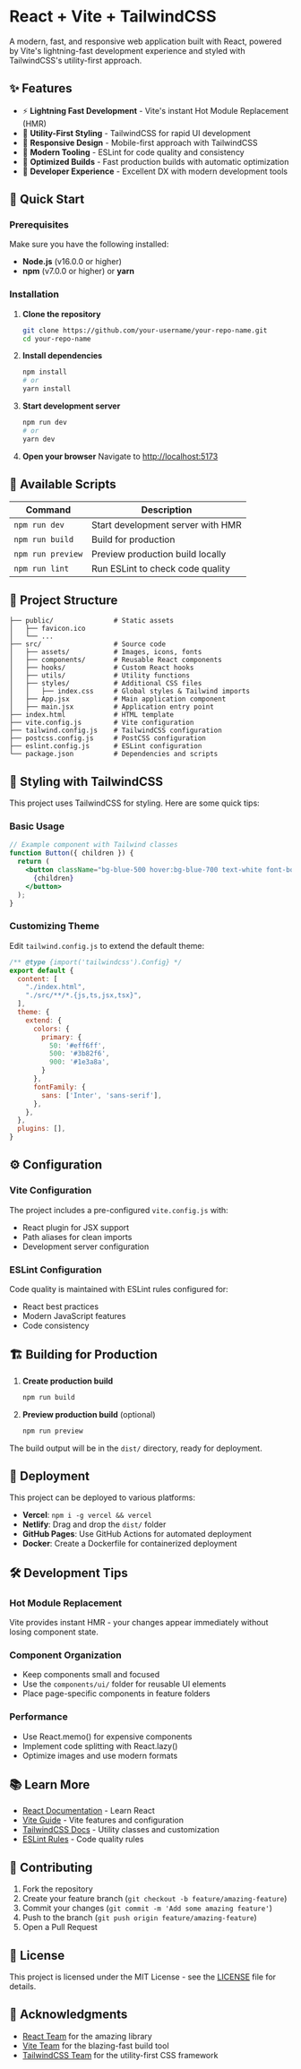 # React + Vite + TailwindCSS

A modern, fast, and responsive web application built with React, powered by Vite's lightning-fast development experience and styled with TailwindCSS's utility-first approach.

## ✨ Features

- ⚡ **Lightning Fast Development** - Vite's instant Hot Module Replacement (HMR)
- 🎨 **Utility-First Styling** - TailwindCSS for rapid UI development
- 📱 **Responsive Design** - Mobile-first approach with TailwindCSS
- 🔧 **Modern Tooling** - ESLint for code quality and consistency
- 🚀 **Optimized Builds** - Fast production builds with automatic optimization
- 🎯 **Developer Experience** - Excellent DX with modern development tools

## 🚀 Quick Start

### Prerequisites

Make sure you have the following installed:
- **Node.js** (v16.0.0 or higher)
- **npm** (v7.0.0 or higher) or **yarn**

### Installation

1. **Clone the repository**
   ```bash
   git clone https://github.com/your-username/your-repo-name.git
   cd your-repo-name
   ```

2. **Install dependencies**
   ```bash
   npm install
   # or
   yarn install
   ```

3. **Start development server**
   ```bash
   npm run dev
   # or
   yarn dev
   ```

4. **Open your browser**
   Navigate to [http://localhost:5173](http://localhost:5173)

## 📝 Available Scripts

| Command | Description |
|---------|-------------|
| `npm run dev` | Start development server with HMR |
| `npm run build` | Build for production |
| `npm run preview` | Preview production build locally |
| `npm run lint` | Run ESLint to check code quality |

## 📁 Project Structure

```
├── public/               # Static assets
│   ├── favicon.ico
│   └── ...
├── src/                  # Source code
│   ├── assets/           # Images, icons, fonts
│   ├── components/       # Reusable React components
│   ├── hooks/            # Custom React hooks
│   ├── utils/            # Utility functions
│   ├── styles/           # Additional CSS files
│   │   ├── index.css     # Global styles & Tailwind imports
│   ├── App.jsx           # Main application component
│   ├── main.jsx          # Application entry point
├── index.html            # HTML template
├── vite.config.js        # Vite configuration
├── tailwind.config.js    # TailwindCSS configuration
├── postcss.config.js     # PostCSS configuration
├── eslint.config.js      # ESLint configuration
└── package.json          # Dependencies and scripts
```

## 🎨 Styling with TailwindCSS

This project uses TailwindCSS for styling. Here are some quick tips:

### Basic Usage
```jsx
// Example component with Tailwind classes
function Button({ children }) {
  return (
    <button className="bg-blue-500 hover:bg-blue-700 text-white font-bold py-2 px-4 rounded">
      {children}
    </button>
  );
}
```

### Customizing Theme
Edit `tailwind.config.js` to extend the default theme:

```js
/** @type {import('tailwindcss').Config} */
export default {
  content: [
    "./index.html",
    "./src/**/*.{js,ts,jsx,tsx}",
  ],
  theme: {
    extend: {
      colors: {
        primary: {
          50: '#eff6ff',
          500: '#3b82f6',
          900: '#1e3a8a',
        }
      },
      fontFamily: {
        sans: ['Inter', 'sans-serif'],
      },
    },
  },
  plugins: [],
}
```

## ⚙️ Configuration

### Vite Configuration
The project includes a pre-configured `vite.config.js` with:
- React plugin for JSX support
- Path aliases for clean imports
- Development server configuration

### ESLint Configuration
Code quality is maintained with ESLint rules configured for:
- React best practices
- Modern JavaScript features
- Code consistency

## 🏗️ Building for Production

1. **Create production build**
   ```bash
   npm run build
   ```

2. **Preview production build** (optional)
   ```bash
   npm run preview
   ```

The build output will be in the `dist/` directory, ready for deployment.

## 🚀 Deployment

This project can be deployed to various platforms:

- **Vercel**: `npm i -g vercel && vercel`
- **Netlify**: Drag and drop the `dist/` folder
- **GitHub Pages**: Use GitHub Actions for automated deployment
- **Docker**: Create a Dockerfile for containerized deployment

## 🛠️ Development Tips

### Hot Module Replacement
Vite provides instant HMR - your changes appear immediately without losing component state.

### Component Organization
- Keep components small and focused
- Use the `components/ui/` folder for reusable UI elements
- Place page-specific components in feature folders

### Performance
- Use React.memo() for expensive components
- Implement code splitting with React.lazy()
- Optimize images and use modern formats

## 📚 Learn More

- [React Documentation](https://react.dev/) - Learn React
- [Vite Guide](https://vitejs.dev/guide/) - Vite features and configuration
- [TailwindCSS Docs](https://tailwindcss.com/docs) - Utility classes and customization
- [ESLint Rules](https://eslint.org/docs/rules/) - Code quality rules

## 🤝 Contributing

1. Fork the repository
2. Create your feature branch (`git checkout -b feature/amazing-feature`)
3. Commit your changes (`git commit -m 'Add some amazing feature'`)
4. Push to the branch (`git push origin feature/amazing-feature`)
5. Open a Pull Request

## 📄 License

This project is licensed under the MIT License - see the [LICENSE](LICENSE) file for details.

## 🙏 Acknowledgments

- [React Team](https://react.dev/) for the amazing library
- [Vite Team](https://vitejs.dev/) for the blazing-fast build tool
- [TailwindCSS Team](https://tailwindcss.com/) for the utility-first CSS framework